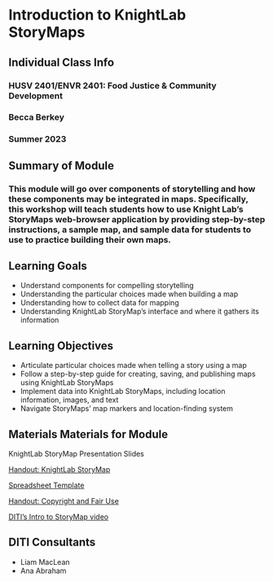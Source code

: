 # Introduction to KnightLab StoryMaps
## Individual Class Info
### HUSV 2401/ENVR 2401: Food Justice & Community Development
### Becca Berkey
### Summer 2023
## Summary of Module
### This module will go over components of storytelling and how these components may be integrated in maps. Specifically, this workshop will teach students how to use Knight Lab’s StoryMaps web-browser application by providing step-by-step instructions, a sample map, and sample data for students to use to practice building their own maps. 
## Learning Goals

- Understand components for compelling storytelling
- Understanding the particular choices made when building a map
- Understanding how to collect data for mapping
- Understanding KnightLab StoryMap’s interface and where it gathers its information
## Learning Objectives
- Articulate particular choices made when telling a story using a map
- Follow a step-by-step guide for creating, saving, and publishing maps using KnightLab StoryMaps
- Implement data into KnightLab StoryMaps, including location information, images, and text
- Navigate StoryMaps’ map markers and location-finding system

## Materials Materials for Module

KnightLab StoryMap Presentation Slides 

[Handout: KnightLab StoryMap](https://github.com/NULabNortheastern/digitalassignmentshowcase/blob/master/handouts/mapping/Handout-StoryMap.pdf)

[Spreadsheet Template](https://docs.google.com/spreadsheets/d/1IIGtxKKhjFVPRMK7mr6MiX3FE6fDH-QYekYvNPwthG8/edit#gid=0)

[Handout: Copyright and Fair Use](https://github.com/NULabNortheastern/digitalassignmentshowcase/blob/master/handouts/Copyright-Fair-Use.pdf)

[DITI’s Intro to StoryMap video](https://youtu.be/X33ud7RYZFg) 

## DITI Consultants
- Liam MacLean
- Ana Abraham



